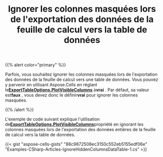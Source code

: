 ﻿---
title: Ignorer les colonnes masquées lors de l'exportation des données de la feuille de calcul vers la table de données
type: docs
weight: 330
url: /fr/net/ignore-hidden-columns-while-exporting-worksheet-data-to-data-table/
---
{{% alert color="primary" %}}

 Parfois, vous souhaitez ignorer les colonnes masquées lors de l'exportation des données de la feuille de calcul vers une table de données. Vous pouvez y parvenir en utilisant Aspose.Cells en réglant le[**ExportTableOptions.PlotVisibleColumns**](https://reference.aspose.com/cells/net/aspose.cells/exporttableoptions/properties/plotvisiblecolumns) à**vrai** . Par défaut, sa valeur est**faux** , vous devez donc le définir**vrai** pour ignorer les colonnes masquées.

{{% /alert %}}

 L'exemple de code suivant explique l'utilisation de[**ExportTableOptions.PlotVisibleColumns**](https://reference.aspose.com/cells/net/aspose.cells/exporttableoptions/properties/plotvisiblecolumns)propriété en ignorant les colonnes masquées lors de l'exportation des données entières de la feuille de calcul vers la table de données.

{{< gist "aspose-cells-gists" "88c9872508ec3150c552eb5155edf06e" "Examples-CSharp-Articles-IgnoreHiddenColumnsDataTable-1.cs" >}}
